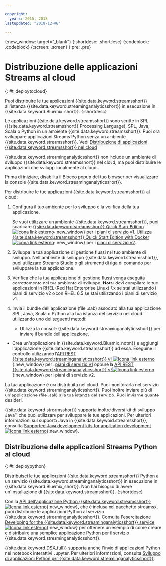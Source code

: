 ```yaml
---

copyright:
  years: 2015, 2018
lastupdated: "2018-12-06"

---
```


<!-- Attribute definitions -->
{:new_window: target="_blank"}
{:shortdesc: .shortdesc}
{:codeblock: .codeblock}
{:screen: .screen}
{:pre: .pre}

# Distribuzione delle applicazioni Streams al cloud
{: #t_deploytocloud}

Puoi distribuire le tue applicazioni {{site.data.keyword.streamsshort}} all'istanza {{site.data.keyword.streaminganalyticsshort}} in esecuzione in {{site.data.keyword.Bluemix_short}}.
{:shortdesc}

Le applicazioni {{site.data.keyword.streamsshort}} sono scritte in SPL ({{site.data.keyword.streamsshort}} Processing Language), SPL, Java, Scala o Python in un ambiente {{site.data.keyword.streamsshort}}. Puoi ora sviluppare applicazioni Streams Python senza un ambiente {{site.data.keyword.streamsshort}}. Vedi [Distribuzione di applicazioni {{site.data.keyword.streamsshort}} nel cloud](/docs/services/StreamingAnalytics/t_deploytocloud.html#t_deploypython)


{{site.data.keyword.streaminganalyticsshort}} non include un ambiente di sviluppo
{{site.data.keyword.streamsshort}} nel
cloud, ma puoi distribuire le applicazioni che sviluppi localmente al cloud.

Prima di iniziare, disabilita il Blocco popup del tuo browser per visualizzare la console {{site.data.keyword.streaminganalyticsshort}}.

Per distribuire le tue applicazioni {{site.data.keyword.streamsshort}}
al cloud:

1. Configura il tuo ambiente per lo sviluppo e la verifica della tua applicazione.

	Se vuoi utilizzare un ambiente {{site.data.keyword.streamsshort}}, puoi scaricare [{{site.data.keyword.streamsshort}} Quick Start Edition ![Icona link esterno](../../icons/launch-glyph.svg "Icona link esterno")](http://ibmstreams.github.io/streamsx.documentation/docs/4.3/qse-intro/){:new_window} per i [piani di servizio v1](/docs/services/StreamingAnalytics/service_plans.html). Utilizza [{{site.data.keyword.streamsshort}} Quick Start Edition with Docker ![Icona link esterno](../../icons/launch-glyph.svg "Icona link esterno")](https://www.ibm.com/marketing/iwm/iwm/web/preLogin.do?source=swg-ibmistvi){:new_window} per i [piani di servizio v2](/docs/services/StreamingAnalytics/service_plans.html).

2. Sviluppa la tua applicazione di gestione flussi nel tuo ambiente di sviluppo. Nell'ambiente di sviluppo {{site.data.keyword.streamsshort}}, puoi utilizzare Streams Studio o gli strumenti di riga di comando per sviluppare la tua applicazione.

3. Verifica che la tua applicazione di gestione flussi venga eseguita correttamente nel tuo ambiente di sviluppo.
**Nota:** devi compilare le tue applicazioni in RHEL (Red Hat Enterprise Linux) 7.x se stai utilizzando i piani di servizio v2 o con RHEL 6.5 se stai utilizzando i piani di servizio v1.

4. Invia il bundle dell'applicazione (file .sab) associato alla tua applicazione SPL, Java, Scala o Python alla tua istanza del servizio nel cloud utilizzando uno dei seguenti metodi:
	* Utilizza la console {{site.data.keyword.streaminganalyticsshort}}
per inviare il bundle dell'applicazione.

  * Crea un'applicazione in {{site.data.keyword.Bluemix_notm}} e aggiungi l'applicazione {{site.data.keyword.streamsshort}} ad essa. Eseguine il controllo utilizzando l'[API REST {{site.data.keyword.streaminganalyticsshort}} v1 ![Icona link esterno](../../icons/launch-glyph.svg "Icona link esterno")](https://{DomainName}/apidocs/streaming-analytics-v1){:new_window} per i [piani di servizio v1](/docs/services/StreamingAnalytics/service_plans.html) oppure la [API REST {{site.data.keyword.streaminganalyticsshort}} v2![Icona link esterno](../../icons/launch-glyph.svg "Icona link esterno")](https://{DomainName}/apidocs/streaming-analytics-v2){:new_window} per i piani di servizio v2.

La tua applicazione è ora distribuita nel cloud. Puoi monitorarla nel servizio {{site.data.keyword.streaminganalyticsshort}}. Puoi inoltre inviare più di un'applicazione (file .sab) alla tua istanza del servizio. Puoi inviarne quante desideri.

{{site.data.keyword.streamsshort}} supporta inoltre diversi kit di sviluppo Java™ che puoi utilizzare per sviluppare le tue applicazioni. Per ulteriori informazioni sul supporto Java in  {{site.data.keyword.streamsshort}}, consulta [Supported Java development kits for application development ![Icona link esterno](../../icons/launch-glyph.svg "Icona link esterno")](https://www.ibm.com/support/knowledgecenter/en/SSCRJU_4.3.0/com.ibm.streams.install.doc/doc/ibminfospherestreams-install-prerequisites-java-supported-sdks.html){:new_window}.

## Distribuzione delle applicazioni Streams Python al cloud
{: #t_deploypython}

Distribuisci le tue applicazioni {{site.data.keyword.streamsshort}} Python a un servizio {{site.data.keyword.streaminganalyticsshort}} in esecuzione in {{site.data.keyword.Bluemix_short}}. Non hai bisogno di avere un'installazione di {{site.data.keyword.streamsshort}}.
{:shortdesc}

Con la [API dell'applicazione Python {{site.data.keyword.streamsshort}} ![Icona link esterno](../../icons/launch-glyph.svg "Icona link esterno")](http://ibmstreams.github.io/streamsx.documentation/docs/python/python-appapi-devguide/#50-api-features){:new_window}, che è inclusa nel pacchetto streamsx, puoi distribuire le applicazioni Python al servizio {{site.data.keyword.streaminganalyticsshort}}. Consulta l'esercitazione [Developing for the {{site.data.keyword.streaminganalyticsshort}} service ![Icona link esterno](../../icons/launch-glyph.svg "Icona link esterno")](http://ibmstreams.github.io/streamsx.documentation/docs/python/1.6/python-appapi-devguide-2a/index.html){:new_window} per ottenere un esempio di come creare e distribuire una semplice applicazione Python per il servizio {{site.data.keyword.streaminganalyticsshort}}.

{{site.data.keyword.DSX_full}} supporta anche l'invio di applicazioni Python nei notebook interattivi Jupyter. Per ulteriori informazioni, consulta [Sviluppo di applicazioni Python per {{site.data.keyword.streaminganalyticsshort}}](/docs/services/StreamingAnalytics/t_develop_apps_python.html).

